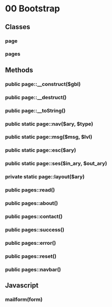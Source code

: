 # 00 Bootstrap


## Classes


### page


### pages


## Methods


### public page::__construct($gbl)


### public page::__destruct()


### public page::__toString()


### public static page::nav($ary, $type)


### public static page::msg($msg, $lvl)


### public static page::esc($ary)


### public static page::ses($in_ary, $out_ary)


### private static page::layout($ary)


### public pages::read()


### public pages::about()


### public pages::contact()


### public pages::success()


### public pages::error()


### public pages::reset()


### public pages::navbar()


## Javascript


### mailform(form)
